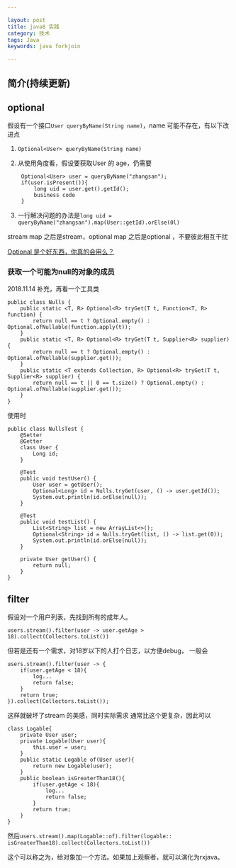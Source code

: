 ```yaml
---

layout: post
title: java8 实践
category: 技术
tags: Java
keywords: java forkjoin

---
```


## 简介(持续更新)

## optional

假设有一个接口`User queryByName(String name)`，name 可能不存在，有以下改进点

1. `Optional<User> queryByName(String name)`
2. 从使用角度看，假设要获取User 的 age，仍需要

		Optional<User> user = queryByName("zhangsan");
		if(user.isPresent()){
			long uid = user.get().getId();
			business code
		}
3. 一行解决问题的办法是`long uid = queryByName("zhangsan").map(User::getId).orElse(0l)`
		
stream map 之后是stream，optional map 之后是optional ，不要彼此相互干扰

[Optional 是个好东西，你真的会用么？](https://mp.weixin.qq.com/s/QCGBS0gi25Gbp18Hwj7AFg)

### 获取一个可能为null的对象的成员

2018.11.14 补充，再看一个工具类

	public class Nulls {
	    public static <T, R> Optional<R> tryGet(T t, Function<T, R> function) {
	        return null == t ? Optional.empty() : Optional.ofNullable(function.apply(t));
	    }
	    public static <T, R> Optional<R> tryGet(T t, Supplier<R> supplier) {
	        return null == t ? Optional.empty() : Optional.ofNullable(supplier.get());
	    }
	    public static <T extends Collection, R> Optional<R> tryGet(T t, Supplier<R> supplier) {
	        return null == t || 0 == t.size() ? Optional.empty() : Optional.ofNullable(supplier.get());
	    }
	}
	
使用时

	public class NullsTest {
	    @Setter
	    @Getter
	    class User {
	        Long id;
	    }
	    
	    @Test
	    public void testUser() {
	        User user = getUser();
	        Optional<Long> id = Nulls.tryGet(user, () -> user.getId());
	        System.out.println(id.orElse(null));
	    }
	
	    @Test
	    public void testList() {
	        List<String> list = new ArrayList<>();
	        Optional<String> id = Nulls.tryGet(list, () -> list.get(0));
	        System.out.println(id.orElse(null));
	    }
	
	    private User getUser() {
	        return null;
	    }
	}


##  filter

假设对一个用户列表，先找到所有的成年人。

`users.stream().filter(user -> user.getAge > 18).collect(Collectors.toList())`

但若是还有一个需求，对18岁以下的人打个日志，以方便debug， 一般会

	users.stream().filter(user -> {
		if(user.getAge < 18){
			log...
			return false;
		}
		return true;
	}).collect(Collectors.toList());
	
这样就破坏了stream 的美感，同时实际需求 通常比这个更复杂，因此可以

	class Logable{
		private User user;
		private Logable(User user){
			this.user = user;
		}
		public static Logable of(User user){
			return new Logable(user);
		}
		public boolean isGreaterThan18(){
			if(user.getAge < 18){
				log...
				return false;
			}
			return true;
		}
	}

然后`users.stream().map(Logable::of).filter(logable:: isGreaterThan18).collect(Collectors.toList())`

这个可以称之为，给对象加一个方法。如果加上观察者，就可以演化为rxjava。
